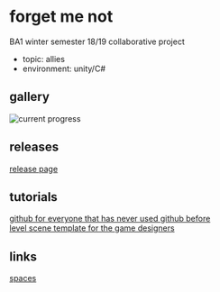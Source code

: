 # forget me not
BA1 winter semester 18/19 collaborative project
- topic: allies
- environment: unity/C#

## gallery
![current progress](https://i.imgur.com/RhFqz13.gif)  

## releases
[release page](https://github.com/sleepily/allies/releases)  

## tutorials
[github for everyone that has never used github before](https://github.com/sleepily/allies/blob/wip/docs/github_tutorial_for_artists.md)  
[level scene template for the game designers](https://github.com/sleepily/allies/blob/wip/docs/level_template_tutorial.md)  

## links
[spaces](https://spaces.colognegamelab.de/allies/)  
